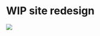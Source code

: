 # WIP site redesign

![](https://user-images.githubusercontent.com/9408641/31006044-0fdb7f64-a4f3-11e7-9cb0-f0eb1724ae9e.png)
